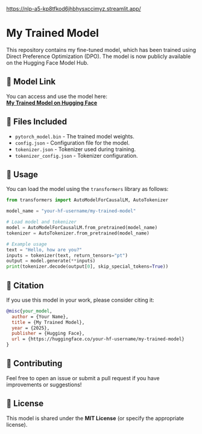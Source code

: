 https://nlp-a5-kp8tfkod6jhbhysxccimyz.streamlit.app/


# My Trained Model

This repository contains my fine-tuned model, which has been trained using Direct Preference Optimization (DPO). The model is now publicly available on the Hugging Face Model Hub.

## 🔗 Model Link
You can access and use the model here:  
[**My Trained Model on Hugging Face**](https://huggingface.co/R1243/my-trained-model/tree/main)

## 📂 Files Included
- `pytorch_model.bin` - The trained model weights.
- `config.json` - Configuration file for the model.
- `tokenizer.json` - Tokenizer used during training.
- `tokenizer_config.json` - Tokenizer configuration.

## 🚀 Usage
You can load the model using the `transformers` library as follows:

```python
from transformers import AutoModelForCausalLM, AutoTokenizer

model_name = "your-hf-username/my-trained-model"

# Load model and tokenizer
model = AutoModelForCausalLM.from_pretrained(model_name)
tokenizer = AutoTokenizer.from_pretrained(model_name)

# Example usage
text = "Hello, how are you?"
inputs = tokenizer(text, return_tensors="pt")
output = model.generate(**inputs)
print(tokenizer.decode(output[0], skip_special_tokens=True))
```

## 📢 Citation
If you use this model in your work, please consider citing it:
```bibtex
@misc{your_model,
  author = {Your Name},
  title = {My Trained Model},
  year = {2025},
  publisher = {Hugging Face},
  url = {https://huggingface.co/your-hf-username/my-trained-model}
}
```

## 🤝 Contributing
Feel free to open an issue or submit a pull request if you have improvements or suggestions!

## 📜 License
This model is shared under the **MIT License** (or specify the appropriate license).

